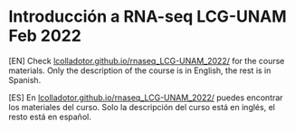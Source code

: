 # Introducción a RNA-seq LCG-UNAM Feb 2022

[EN] Check [lcolladotor.github.io/rnaseq_LCG-UNAM_2022/](http://lcolladotor.github.io/rnaseq_LCG-UNAM_2022/) for the course materials. Only the description of the course is in English, the rest is in Spanish.

[ES] En [lcolladotor.github.io/rnaseq_LCG-UNAM_2022/](http://lcolladotor.github.io/rnaseq_LCG-UNAM_2022/) puedes encontrar los materiales del curso. Solo la descripción del curso está en inglés, el resto está en español.
